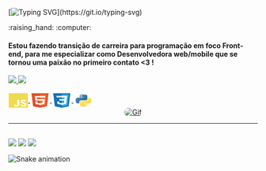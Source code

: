 [![Typing SVG](https://readme-typing-svg.herokuapp.com?font=didot&color=A712CF&background=FFFFFF00&lines=Ol%C3%A1!!+Me+chamo%2C+Emi.;+Dev.+front-end+mobile%2Fweb.)](https://git.io/typing-svg)

<div>
 :raising_hand:  :computer: 
<h4>Estou fazendo transição de carreira para programação em foco Front-end, para me especializar como Desenvolvedora web/mobile que se tornou uma paixão no primeiro contato <3 !</h4> 
 </div>




 <div>
  
  <a href="https://github.com/emilainesantos">
  <img height="180em" src="https://github-readme-stats.vercel.app/api?username=emilainesantos&show_icons=true&theme=dracula&include_all_commits=true&count_private=true"/>
  <img height="180em" src="https://github-readme-stats.vercel.app/api/top-langs/?username=emilainesantos&layout=compact&langs_count=7&theme=dracula"/>
</div>
  
<div style="display: inline_block"><br>
  <img align="center" alt="Emi-Js" height="30" width="40" src="https://raw.githubusercontent.com/devicons/devicon/master/icons/javascript/javascript-plain.svg">
   <img align="center" alt="Emi-HTML" height="30" width="40" src="https://raw.githubusercontent.com/devicons/devicon/master/icons/html5/html5-original.svg">
  <img align="center" alt="Emi-CSS" height="30" width="40" src="https://raw.githubusercontent.com/devicons/devicon/master/icons/css3/css3-original.svg">
  <img align="center" alt="Emi-Python" height="30" width="40" src="https://raw.githubusercontent.com/devicons/devicon/master/icons/python/python-original.svg">
  </div>
 
 <div align="center" > 

<img align="leaft" alt="Gif" height="300" width="1800" style="border-radius:50px;"  src="https://c.tenor.com/YG_Jz4QQFNIAAAAC/pixel-art-room.gif">

</div>
<hr>

  
  ##
 
<div> 
  
  <a href="https://instagram.com/iamemilaine" target="_blank"><img src="https://img.shields.io/badge/-Instagram-%23E4405F?style=for-the-badge&logo=instagram&logoColor=white" target="_blank"></a>
  <a href = "mailto:emilaine95@icloud.com"><img src="https://img.shields.io/badge/-Gmail-%23333?style=for-the-badge&logo=gmail&logoColor=white" target="_blank"></a>
  <a href="https://www.linkedin.com/in/emilaine-santos-56ab87a2/" target="_blank"><img src="https://img.shields.io/badge/-LinkedIn-%230077B5?style=for-the-badge&logo=linkedin&logoColor=white" target="_blank"></a> 
 
  ![Snake animation](https://github.com/emilainesantos/rafaballerini/blob/output/github-contribution-grid-snake.svg)
 
</div>
